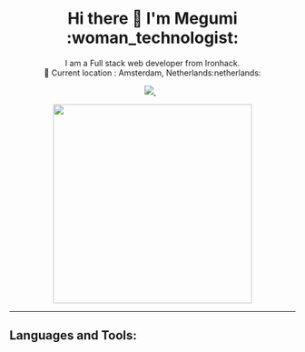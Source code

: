 <h1 align='center'>
  Hi there 👋 I'm Megumi :woman_technologist:
</h1>

<p align='center'>
  I am a Full stack web developer from Ironhack.<br>
  📍 Current location : Amsterdam, Netherlands:netherlands: 
</p>

<p align='center'>
  <a href="https://www.linkedin.com/in/megumi-kawagoe-88j/">
    <img src="https://img.shields.io/badge/linkedin-%230077B5.svg?&style=for-the-badge&logo=linkedin&logoColor=white" />
  </a>&nbsp;&nbsp;
</p>

<p align='center'>
  <a href="#"><img src="https://github-readme-stats.vercel.app/api?username=Megumikawa&show_icons=true&count_private=true&theme=radical" width="350"></a>
</p>


<hr>

<h2>Languages and Tools:</h2>
           
<p align='center>
  
![JavaScript](https://img.shields.io/badge/JavaScript-F7DF1E?logo=javascript&logoColor=black)
![React.js](https://img.shields.io/badge/React-20232A?logo=react&logoColor=61DAFB)
![Nodejs](https://img.shields.io/badge/Node.js-43853D?logo=node-dot-js&logoColor=white)
![Express](https://img.shields.io/badge/Express.js-000000?logo=express&logoColor=white)
![CSS3](https://img.shields.io/badge/CSS3-1572B6?logo=css3&logoColor=white)
![HTML5](https://img.shields.io/badge/HTML5-E34F26?logo=html5&logoColor=white)
![Git](https://img.shields.io/badge/Git-F05032?logo=git&logoColor=white)
![GitHub](https://img.shields.io/badge/GitHub-100000?logo=github&logoColor=white)
![ES6](https://img.shields.io/badge/-ES6-orange?)
![MongoDB](https://img.shields.io/badge/MongoDB-4EA94B?logo=mongodb&logoColor=white)
![Bootstrap](https://img.shields.io/badge/Bootstrap-563D7C?logo=bootstrap&logoColor=white)
![WordPress](https://img.shields.io/badge/Wordpress-21759B?logo=wordpress&logoColor=white)
![jQuery](https://img.shields.io/badge/jQuery-0769AD?logo=jquery&logoColor=white)
![Postman](https://img.shields.io/badge/Postman-FF6C37?logo=Postman&logoColor=white)
![Photoshop](https://img.shields.io/badge/Adobe%20Photoshop-31A8FF?logo=Adobe%20Photoshop&logoColor=black)
</p>
